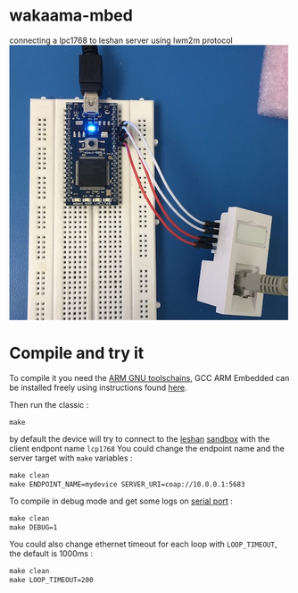 # wakaama-mbed
connecting a lpc1768 to leshan server using lwm2m protocol
<span class="images">![](https://github.com/mohesk/wakaama-mbed/blob/master/lpc1768.jpg)</span>
# Compile and try it
To compile it you need the [ARM GNU toolschains](https://launchpad.net/gcc-arm-embedded), 
GCC ARM Embedded can be installed freely using instructions found [here](http://gnuarmeclipse.livius.net/blog/toolchain-install/).

Then run the classic :
```
make
```
by default the device will try to connect to the [leshan](https://github.com/eclipse/leshan) [sandbox](http://leshan.eclipse.org/#/clients) with the client endpont name `lcp1768`
You could change the endpoint name and the server target with `make` variables :
```
make clean
make ENDPOINT_NAME=mydevice SERVER_URI=coap://10.0.0.1:5683
```

To compile in debug mode and get some logs on [serial port](https://developer.mbed.org/handbook/SerialPC#host-interface-and-terminal-application) : 
```
make clean
make DEBUG=1
```

You could also change ethernet timeout for each loop with `LOOP_TIMEOUT`, the default is 1000ms :
```
make clean
make LOOP_TIMEOUT=200
```
